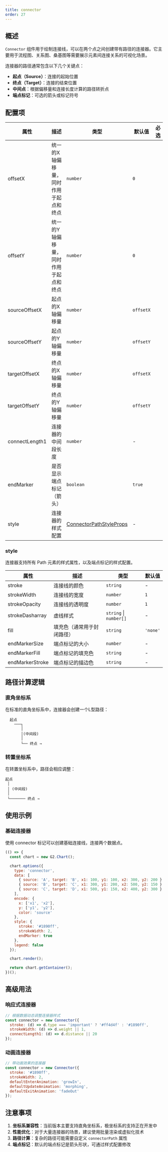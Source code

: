 ```yaml
---
title: connector
order: 27
---
```


## 概述

`Connector` 组件用于绘制连接线，可以在两个点之间创建带有路径的连接器。它主要用于流程图、关系图、桑基图等需要展示元素间连接关系的可视化场景。

连接器的路径通常包含以下几个关键点：

- **起点（Source）**：连接的起始位置
- **终点（Target）**：连接的结束位置  
- **中间点**：根据偏移量和连接长度计算的路径转折点
- **端点标记**：可选的箭头或标记符号

## 配置项

| 属性 | 描述 | 类型 | 默认值 | 必选 |
| --- | --- | --- | --- | --- |
| offsetX | 统一的X轴偏移量，同时作用于起点和终点 | `number` | `0` |  |
| offsetY | 统一的Y轴偏移量，同时作用于起点和终点 | `number` | `0` |  |
| sourceOffsetX | 起点的X轴偏移量 | `number` | `offsetX` |  |
| sourceOffsetY | 起点的Y轴偏移量 | `number` | `offsetY` |  |
| targetOffsetX | 终点的X轴偏移量 | `number` | `offsetX` |  |
| targetOffsetY | 终点的Y轴偏移量 | `number` | `offsetY` |  |
| connectLength1 | 连接器的中间段长度 | `number` | - |  |
| endMarker | 是否显示端点标记（箭头） | `boolean` | `true` |  |
| style | 连接器的样式配置 | [ConnectorPathStyleProps](#style) | - |  |

### style

连接器支持所有 Path 元素的样式属性，以及端点标记的样式配置。

| 属性 | 描述 | 类型 | 默认值 |
| --- | --- | --- | --- |
| stroke | 连接线的颜色 | `string` | - |
| strokeWidth | 连接线的宽度 | `number` | `1` |
| strokeOpacity | 连接线的透明度 | `number` | `1` |
| strokeDasharray | 虚线样式 | `string` \| `number[]` | - |
| fill | 填充色（通常用于封闭路径） | `string` | `'none'` |
| endMarkerSize | 端点标记的大小 | `number` | - |
| endMarkerFill | 端点标记的填充色 | `string` | - |
| endMarkerStroke | 端点标记的描边色 | `string` | - |

## 路径计算逻辑

### 直角坐标系
在标准的直角坐标系中，连接器会创建一个L型路径：

```
  起点
    ───┐
       │
       │(中间段)
       │
       └── 终点 →

```

### 转置坐标系
在转置坐标系中，路径会相应调整：

```
起点
 │
 │ (中间段)  
 │
 └─────── 终点 →
```

## 使用示例

### 基础连接器

使用 connector 标记可以创建基础连接线，连接两个数据点。

```js | ob
(() => {
  const chart = new G2.Chart();

  chart.options({
    type: 'connector',
    data: [
      { source: 'A', target: 'B', x1: 100, y1: 100, x2: 300, y2: 200 },
      { source: 'B', target: 'C', x1: 300, y1: 200, x2: 500, y2: 150 },
      { source: 'C', target: 'D', x1: 500, y1: 150, x2: 400, y2: 300 },
    ],
    encode: {
      x: ['x1', 'x2'],
      y: ['y1', 'y2'],
      color: 'source'
    },
    style: {
      stroke: '#1890ff',
      strokeWidth: 2,
      endMarker: true
    },
    legend: false
  });

  chart.render();

  return chart.getContainer();
})();
```

## 高级用法

### 响应式连接器

```js
// 根据数据动态调整连接器样式
const connector = new Connector({
  stroke: (d) => d.type === 'important' ? '#ff4d4f' : '#1890ff',
  strokeWidth: (d) => d.weight || 1,
  connectLength1: (d) => d.distance || 20
});
```

### 动画连接器

```js
// 带动画效果的连接器
const connector = new Connector({
  stroke: '#1890ff',
  strokeWidth: 2,
  defaultEnterAnimation: 'growIn',
  defaultUpdateAnimation: 'morphing',
  defaultExitAnimation: 'fadeOut'
});
```

## 注意事项

1. **坐标系兼容性**：当前版本主要支持直角坐标系，极坐标系的支持正在开发中
2. **性能优化**：对于大量连接器的场景，建议使用批量渲染或虚拟化技术
3. **路径计算**：复杂的路径可能需要自定义 `connectorPath` 属性
4. **端点标记**：默认的端点标记是箭头形状，可通过样式配置修改